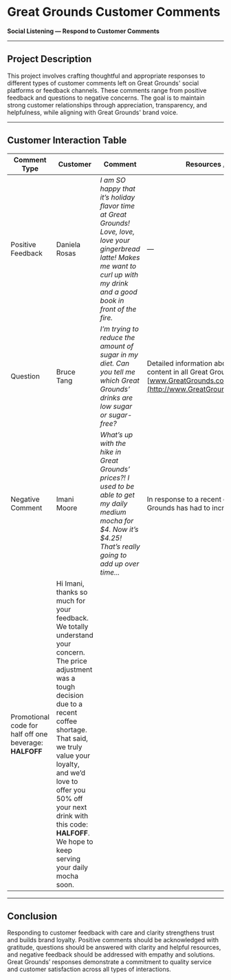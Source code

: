 # Great Grounds Customer Comments  
**Social Listening — Respond to Customer Comments**

---

## Project Description

This project involves crafting thoughtful and appropriate responses to different types of customer comments left on Great Grounds' social platforms or feedback channels. These comments range from positive feedback and questions to negative concerns. The goal is to maintain strong customer relationships through appreciation, transparency, and helpfulness, while aligning with Great Grounds' brand voice.

---

## Customer Interaction Table

| **Comment Type**     | **Customer**     | **Comment**                                                                                                                                                 | **Resources / Information**                                                                                      | **Response**                                                                                                                                                                                                                                                                                              |
|----------------------|------------------|-------------------------------------------------------------------------------------------------------------------------------------------------------------|-------------------------------------------------------------------------------------------------------------------|------------------------------------------------------------------------------------------------------------------------------------------------------------------------------------------------------------------------------------------------------------------------------------------------------------|
| Positive Feedback     | Daniela Rosas     | _I am SO happy that it’s holiday flavor time at Great Grounds! Love, love, love your gingerbread latte! Makes me want to curl up with my drink and a good book in front of the fire._ | —                                                                                                                 | Hi Daniela. We’re thrilled you're enjoying our holiday flavors, especially the gingerbread latte! It’s one of our seasonal favorites too. Curling up with a warm cup and a good book sounds like the perfect way to enjoy it. Thanks for sharing the love — we appreciate you.                            |
| Question              | Bruce Tang        | _I’m trying to reduce the amount of sugar in my diet. Can you tell me which Great Grounds’ drinks are low sugar or sugar-free?_                             | Detailed information about the nutritional content in all Great Grounds’ beverages: [www.GreatGrounds.com/NutritionalFacts](http://www.GreatGrounds.com/NutritionalFacts) | Hi Bruce. Great question: your health goals matter to us. You can explore all of our drinks' nutritional info here: [www.GreatGrounds.com/NutritionalFacts](http://www.GreatGrounds.com/NutritionalFacts). We also recommend trying our unsweetened teas and customizable espresso drinks. Let us know if you'd like help picking the perfect one. |
| Negative Comment      | Imani Moore       | _What’s up with the hike in Great Grounds’ prices?! I used to be able to get my daily medium mocha for $4. Now it’s $4.25! That’s really going to add up over time..._ | In response to a recent coffee shortage, Great Grounds has had to increase prices.  
Promotional code for half off one beverage: **HALFOFF** | Hi Imani, thanks so much for your feedback. We totally understand your concern. The price adjustment was a tough decision due to a recent coffee shortage. That said, we truly value your loyalty, and we’d love to offer you 50% off your next drink with this code: **HALFOFF**. We hope to keep serving your daily mocha soon. |

---

## Conclusion

Responding to customer feedback with care and clarity strengthens trust and builds brand loyalty. Positive comments should be acknowledged with gratitude, questions should be answered with clarity and helpful resources, and negative feedback should be addressed with empathy and solutions. Great Grounds’ responses demonstrate a commitment to quality service and customer satisfaction across all types of interactions.

